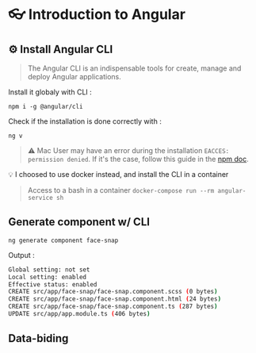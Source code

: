 # 👓 Introduction to Angular

## ⚙️ Install Angular CLI

> The Angular CLI is an indispensable tools for create, manage and deploy Angular applications.

Install it globaly with CLI :

```
npm i -g @angular/cli
```

Check if the installation is done correctly with :

```
ng v
```

> ⚠️ Mac User may have an error during the installation `EACCES: permission denied`. If it's the case, follow this guide in the [npm doc](https://docs.npmjs.com/resolving-eacces-permissions-errors-when-installing-packages-globally).

💡 I choosed to use docker instead, and install the CLI in a container

> Access to a bash in a container `docker-compose run --rm angular-service sh`

## Generate component w/ CLI

```
ng generate component face-snap
```

Output :

```bash
Global setting: not set
Local setting: enabled
Effective status: enabled
CREATE src/app/face-snap/face-snap.component.scss (0 bytes)
CREATE src/app/face-snap/face-snap.component.html (24 bytes)
CREATE src/app/face-snap/face-snap.component.ts (287 bytes)
UPDATE src/app/app.module.ts (406 bytes)
```

## Data-biding
